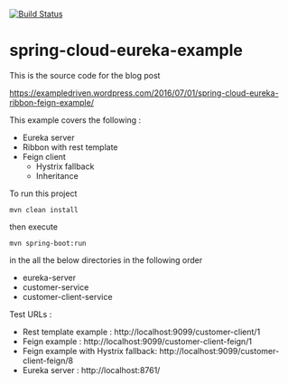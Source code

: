 [![Build Status](https://travis-ci.org/ExampleDriven/spring-cloud-eureka-example.svg)](https://travis-ci.org/ExampleDriven/spring-cloud-eureka-example)

# spring-cloud-eureka-example

This is the source code for the blog post

https://exampledriven.wordpress.com/2016/07/01/spring-cloud-eureka-ribbon-feign-example/

This example covers the following :

- Eureka server
- Ribbon with rest template
- Feign client
  - Hystrix fallback
  - Inheritance

To run this project

    mvn clean install

then execute

    mvn spring-boot:run

in the all the below directories in the following order
- eureka-server
- customer-service
- customer-client-service

Test URLs :

- Rest template example : http://localhost:9099/customer-client/1
- Feign example : http://localhost:9099/customer-client-feign/1
- Feign example with Hystrix fallback: http://localhost:9099/customer-client-feign/8
- Eureka server : http://localhost:8761/

